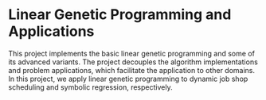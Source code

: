 # Linear Genetic Programming and Applications
This project implements the basic linear genetic programming and some of its advanced variants. The project decouples the algorithm implementations and problem applications, which facilitate the application to other domains. In this project, we apply linear genetic programming to dynamic job shop scheduling and symbolic regression, respectively.
